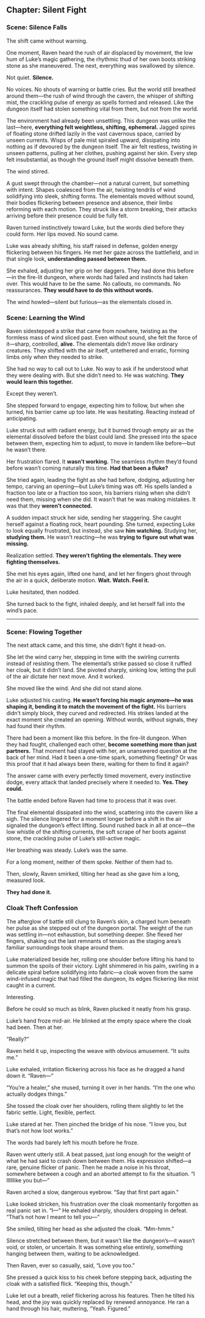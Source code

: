 ## Chapter: Silent Fight

### Scene: Silence Falls

The shift came without warning.

One moment, Raven heard the rush of air displaced by movement, the low hum of Luke’s magic gathering, the rhythmic thud of her own boots striking stone as she maneuvered. The next, everything was swallowed by silence.

Not quiet. **Silence.**

No voices. No shouts of warning or battle cries. But the world still breathed around them—the rush of wind through the cavern, the whisper of shifting mist, the crackling pulse of energy as spells formed and released. Like the dungeon itself had stolen something vital from them, but not from the world.

The environment had already been unsettling. This dungeon was unlike the last—here, **everything felt weightless, shifting, ephemeral.** Jagged spires of floating stone drifted lazily in the vast cavernous space, carried by unseen currents. Wisps of pale mist spiraled upward, dissipating into nothing as if devoured by the dungeon itself. The air felt restless, twisting in unseen patterns, pulling at her clothes, pushing against her skin. Every step felt insubstantial, as though the ground itself might dissolve beneath them.

The wind stirred.

A gust swept through the chamber—not a natural current, but something with intent. Shapes coalesced from the air, twisting tendrils of wind solidifying into sleek, shifting forms. The elementals moved without sound, their bodies flickering between presence and absence, their limbs reforming with each motion. They struck like a storm breaking, their attacks arriving before their presence could be fully felt.

Raven turned instinctively toward Luke, but the words died before they could form. Her lips moved. No sound came.

Luke was already shifting, his staff raised in defense, golden energy flickering between his fingers. He met her gaze across the battlefield, and in that single look, **understanding passed between them.**

She exhaled, adjusting her grip on her daggers. They had done this before—in the fire-lit dungeon, where words had failed and instincts had taken over. This would have to be the same. No callouts, no commands. No reassurances. **They would have to do this without words.**

The wind howled—silent but furious—as the elementals closed in.

### Scene: Learning the Wind

Raven sidestepped a strike that came from nowhere, twisting as the formless mass of wind sliced past. Even without sound, she felt the force of it—sharp, controlled, **alive.** The elementals didn’t move like ordinary creatures. They shifted with the air itself, untethered and erratic, forming limbs only when they needed to strike.

She had no way to call out to Luke. No way to ask if he understood what they were dealing with. But she didn’t need to. He was watching. **They would learn this together.**

Except they weren’t.

She stepped forward to engage, expecting him to follow, but when she turned, his barrier came up too late. He was hesitating. Reacting instead of anticipating. 

Luke struck out with radiant energy, but it burned through empty air as the elemental dissolved before the blast could land. She pressed into the space between them, expecting him to adjust, to move in tandem like before—but he wasn’t there.

Her frustration flared. It **wasn’t working.** The seamless rhythm they’d found before wasn’t coming naturally this time. **Had that been a fluke?**

She tried again, leading the fight as she had before, dodging, adjusting her tempo, carving an opening—but Luke’s timing was off. His spells landed a fraction too late or a fraction too soon, his barriers rising when she didn’t need them, missing when she did. It wasn’t that he was making mistakes. It was that they **weren’t connected.**

A sudden impact struck her side, sending her staggering. She caught herself against a floating rock, heart pounding. She turned, expecting Luke to look equally frustrated, but instead, she saw **him watching.** Studying her, **studying them.** He wasn’t reacting—he was **trying to figure out what was missing.**

Realization settled. **They weren’t fighting the elementals. They were fighting themselves.**

She met his eyes again, lifted one hand, and let her fingers ghost through the air in a quick, deliberate motion. **Wait. Watch. Feel it.**

Luke hesitated, then nodded.

She turned back to the fight, inhaled deeply, and let herself fall into the wind’s pace.

---

### Scene: Flowing Together

The next attack came, and this time, she didn’t fight it head-on.

She let the wind carry her, stepping in time with the swirling currents instead of resisting them. The elemental’s strike passed so close it ruffled her cloak, but it didn’t land. She pivoted sharply, sinking low, letting the pull of the air dictate her next move. And it worked.

She moved like the wind. And she did not stand alone.

Luke adjusted his casting. **He wasn’t forcing his magic anymore—he was shaping it, bending it to match the movement of the fight.** His barriers didn’t simply block, they curved and redirected. His strikes landed at the exact moment she created an opening. Without words, without signals, they had found their rhythm.

There had been a moment like this before. In the fire-lit dungeon. When they had fought, challenged each other, **become something more than just partners.** That moment had stayed with her, an unanswered question at the back of her mind. Had it been a one-time spark, something fleeting? Or was this proof that it had always been there, waiting for them to find it again?

The answer came with every perfectly timed movement, every instinctive dodge, every attack that landed precisely where it needed to. **Yes. They could.**

The battle ended before Raven had time to process that it was over.

The final elemental dissipated into the wind, scattering into the cavern like a sigh. The silence lingered for a moment longer before a shift in the air signaled the dungeon’s effect lifting. Sound rushed back in all at once—the low whistle of the shifting currents, the soft scrape of her boots against stone, the crackling pulse of Luke’s still-active magic.

Her breathing was steady. Luke’s was the same.

For a long moment, neither of them spoke. Neither of them had to.

Then, slowly, Raven smirked, tilting her head as she gave him a long, measured look.

**They had done it.**

### Cloak Theft Confession
The afterglow of battle still clung to Raven’s skin, a charged hum beneath her pulse as she stepped out of the dungeon portal. The weight of the run was settling in—not exhaustion, but something deeper. She flexed her fingers, shaking out the last remnants of tension as the staging area’s familiar surroundings took shape around them.

Luke materialized beside her, rolling one shoulder before lifting his hand to summon the spoils of their victory. Light shimmered in his palm, swirling in a delicate spiral before solidifying into fabric—a cloak woven from the same wind-infused magic that had filled the dungeon, its edges flickering like mist caught in a current.

Interesting.

Before he could so much as blink, Raven plucked it neatly from his grasp.

Luke’s hand froze mid-air. He blinked at the empty space where the cloak had been. Then at her.

“Really?”

Raven held it up, inspecting the weave with obvious amusement. “It suits me.”

Luke exhaled, irritation flickering across his face as he dragged a hand down it. “Raven—”

“You’re a healer,” she mused, turning it over in her hands. “I’m the one who actually dodges things.”

She tossed the cloak over her shoulders, rolling them slightly to let the fabric settle. Light, flexible, perfect.

Luke stared at her. Then pinched the bridge of his nose. “I love you, but that’s not how loot works.”

The words had barely left his mouth before he froze.

Raven went utterly still. A beat passed, just long enough for the weight of what he had said to crash down between them. His expression shifted—a rare, genuine flicker of panic. Then he made a noise in his throat, somewhere between a cough and an aborted attempt to fix the situation. “I llllllike you but—”

Raven arched a slow, dangerous eyebrow. “Say that first part again.”

Luke looked stricken, his frustration over the cloak momentarily forgotten as real panic set in. “I—” He exhaled sharply, shoulders dropping in defeat. “That’s not how I meant to tell you—”

She smiled, tilting her head as she adjusted the cloak. “Mm-hmm.”

Silence stretched between them, but it wasn’t like the dungeon’s—it wasn’t void, or stolen, or uncertain. It was something else entirely, something hanging between them, waiting to be acknowledged.

Then Raven, ever so casually, said, “Love you too.”

She pressed a quick kiss to his cheek before stepping back, adjusting the cloak with a satisfied flick. “Keeping this, though.”

Luke let out a breath, relief flickering across his features. Then he tilted his head, and the joy was quickly replaced by renewed annoyance. He ran a hand through his hair, muttering, “Yeah. Figured.”

